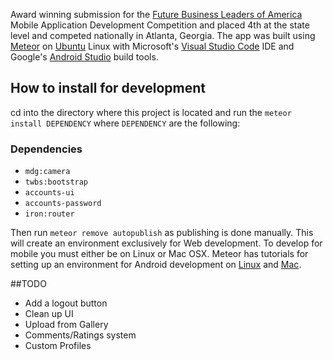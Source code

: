 Award winning submission for the [Future Business Leaders of America](fbla-pbl.org) Mobile Application Development Competition and placed 4th at the state level and competed nationally in Atlanta, Georgia. The app was built using [Meteor](meteor.com) on [Ubuntu](ubuntu.com) Linux with Microsoft's [Visual Studio Code](https://code.visualstudio.com/) IDE and Google's [Android Studio](http://developer.android.com/sdk/index.html) build tools.

## How to install for development
cd into the directory where this project is located and run the `meteor install DEPENDENCY` where `DEPENDENCY` are the following:

### Dependencies
* `mdg:camera`
* `twbs:bootstrap`
* `accounts-ui`
* `accounts-password`
* `iron:router`

Then run `meteor remove autopublish` as publishing is done manually. This will create an environment exclusively for Web development. To develop for mobile you must either be on Linux or Mac OSX. Meteor has tutorials for setting up an environment for Android development on [Linux](https://github.com/meteor/meteor/wiki/Mobile-Development-Install:-Android-on-Linux) and [Mac](https://github.com/meteor/meteor/wiki/Mobile-Development-Install:-Android-on-Mac).

##TODO
* Add a logout button
* Clean up UI
* Upload from Gallery
* Comments/Ratings system
* Custom Profiles
